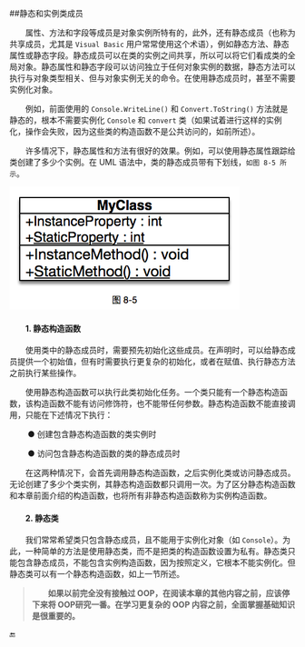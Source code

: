 ##静态和实例类成员

&emsp;&emsp;属性、方法和字段等成员是对象实例所特有的，此外，还有静态成员（也称为共享成员，尤其是 `Visual Basic` 用户常常使用这个术语），例如静态方法、静态属性或静态字段。静态成员可以在类的实例之间共享，所以可以将它们看成类的全局对象。静态属性和静态字段可以访问独立于任何对象实例的数据，静态方法可以执行与对象类型相关、但与对象实例无关的命令。在使用静态成员时，甚至不需要实例化对象。

&emsp;&emsp;例如，前面使用的 `Console.WriteLine()` 和 `Convert.ToString()` 方法就是静态的，根本不需要实例化 `Console` 和 `convert` 类（如果试着进行这样的实例化，操作会失败，因为这些类的构造函数不是公共访问的，如前所述）。

&emsp;&emsp;许多情况下，静态属性和方法有很好的效果。例如，可以使用静态属性跟踪给类创建了多少个实例。在 UML 语法中，类的静态成员带有下划线，`如图 8-5 所示`。

![图 8-5](/assets/8-5.png)

#### &emsp;&emsp;1. 静态构造函数

&emsp;&emsp;使用类中的静态成员时，需要预先初始化这些成员。在声明时，可以给静态成员提供一个初始值，但有时需要执行更复杂的初始化，或者在赋值、执行静态方法之前执行某些操作。

&emsp;&emsp;使用静态构造函数可以执行此类初始化任务。一个类只能有一个静态构造函数，该构造函数不能有访问修饰符，也不能带任何参数。静态构造函数不能直接调用，只能在下述情况下执行：


&emsp;&emsp; ● 创建包含静态构造函数的类实例时

&emsp;&emsp; ● 访问包含静态构造函数的类的静态成员时

&emsp;&emsp;在这两种情况下，会首先调用静态构造函数，之后实例化类或访问静态成员。无论创建了多少个类实例，其静态构造函数都只调用一次。为了区分静态构造函数和本章前面介绍的构造函数，也将所有非静态构造函数称为实例构造函数。

 
#### &emsp;&emsp;2. 静态类

&emsp;&emsp;我们常常希望类只包含静态成员，且不能用于实例化对象（如 `Console`）。为此，一种简单的方法是使用静态类，而不是把类的构造函数设置为私有。静态类只能包含静态成员，不能包含实例构造函数，因为按照定义，它根本不能实例化。但静态类可以有一个静态构造函数，如上一节所述。

>&emsp;&emsp;**如果以前完全没有接触过 OOP，在阅读本章的其他内容之前，应该停下来将 OOP研究一番。在学习更复杂的 OOP 内容之前，全面掌握基础知识是很重要的。**








🔚